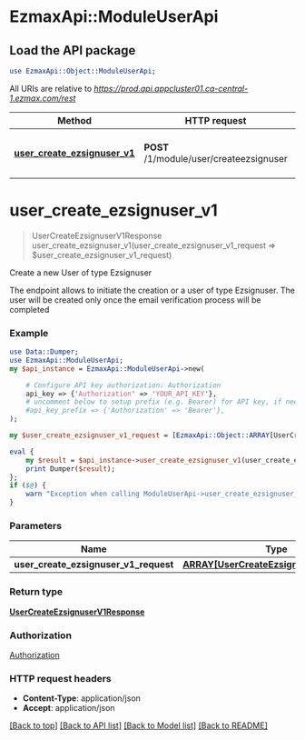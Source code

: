 # EzmaxApi::ModuleUserApi

## Load the API package
```perl
use EzmaxApi::Object::ModuleUserApi;
```

All URIs are relative to *https://prod.api.appcluster01.ca-central-1.ezmax.com/rest*

Method | HTTP request | Description
------------- | ------------- | -------------
[**user_create_ezsignuser_v1**](ModuleUserApi.md#user_create_ezsignuser_v1) | **POST** /1/module/user/createezsignuser | Create a new User of type Ezsignuser


# **user_create_ezsignuser_v1**
> UserCreateEzsignuserV1Response user_create_ezsignuser_v1(user_create_ezsignuser_v1_request => $user_create_ezsignuser_v1_request)

Create a new User of type Ezsignuser

The endpoint allows to initiate the creation or a user of type Ezsignuser.  The user will be created only once the email verification process will be completed

### Example
```perl
use Data::Dumper;
use EzmaxApi::ModuleUserApi;
my $api_instance = EzmaxApi::ModuleUserApi->new(

    # Configure API key authorization: Authorization
    api_key => {'Authorization' => 'YOUR_API_KEY'},
    # uncomment below to setup prefix (e.g. Bearer) for API key, if needed
    #api_key_prefix => {'Authorization' => 'Bearer'},
);

my $user_create_ezsignuser_v1_request = [EzmaxApi::Object::ARRAY[UserCreateEzsignuserV1Request]->new()]; # ARRAY[UserCreateEzsignuserV1Request] | 

eval {
    my $result = $api_instance->user_create_ezsignuser_v1(user_create_ezsignuser_v1_request => $user_create_ezsignuser_v1_request);
    print Dumper($result);
};
if ($@) {
    warn "Exception when calling ModuleUserApi->user_create_ezsignuser_v1: $@\n";
}
```

### Parameters

Name | Type | Description  | Notes
------------- | ------------- | ------------- | -------------
 **user_create_ezsignuser_v1_request** | [**ARRAY[UserCreateEzsignuserV1Request]**](UserCreateEzsignuserV1Request.md)|  | 

### Return type

[**UserCreateEzsignuserV1Response**](UserCreateEzsignuserV1Response.md)

### Authorization

[Authorization](../README.md#Authorization)

### HTTP request headers

 - **Content-Type**: application/json
 - **Accept**: application/json

[[Back to top]](#) [[Back to API list]](../README.md#documentation-for-api-endpoints) [[Back to Model list]](../README.md#documentation-for-models) [[Back to README]](../README.md)

